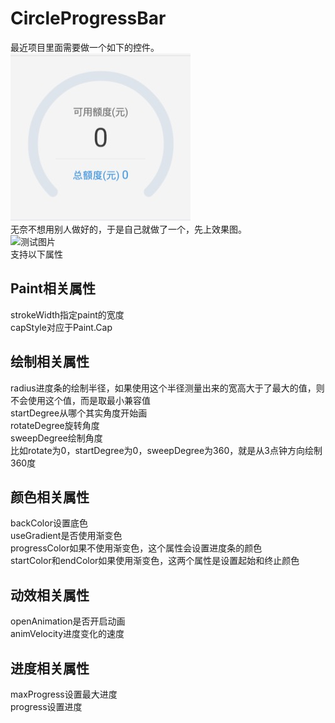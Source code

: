 # CircleProgressBar
最近项目里面需要做一个如下的控件。
<br />![测试图片](https://github.com/Amoryan/CircleProgressBar/raw/master/screenShort/1.png)
<br />无奈不想用别人做好的，于是自己就做了一个，先上效果图。
<br />![测试图片](https://github.com/Amoryan/CircleProgressBar/raw/master/screenShort/result.gif)
<br />支持以下属性
## Paint相关属性
strokeWidth指定paint的宽度
<br />capStyle对应于Paint.Cap
## 绘制相关属性
radius进度条的绘制半径，如果使用这个半径测量出来的宽高大于了最大的值，则不会使用这个值，而是取最小兼容值
<br />startDegree从哪个其实角度开始画
<br />rotateDegree旋转角度
<br />sweepDegree绘制角度
<br />比如rotate为0，startDegree为0，sweepDegree为360，就是从3点钟方向绘制360度
## 颜色相关属性
backColor设置底色
<br />useGradient是否使用渐变色
<br />progressColor如果不使用渐变色，这个属性会设置进度条的颜色
<br />startColor和endColor如果使用渐变色，这两个属性是设置起始和终止颜色
## 动效相关属性
openAnimation是否开启动画
<br />animVelocity进度变化的速度
## 进度相关属性
maxProgress设置最大进度
<br />progress设置进度
